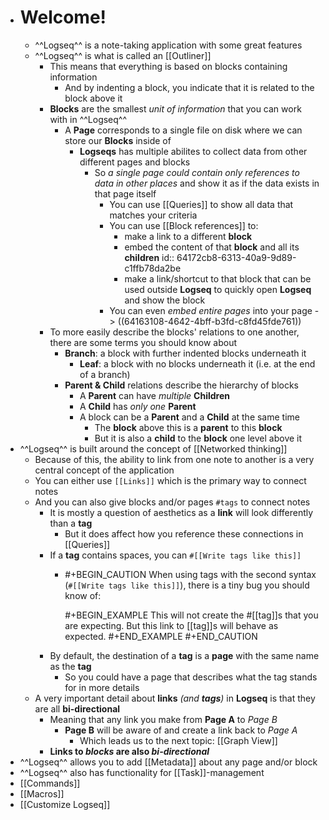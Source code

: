 - # Welcome!
	- ^^Logseq^^ is a note-taking application with some great features
	- ^^Logseq^^ is what is called an [[Outliner]]
		- This means that everything is based on blocks containing information
			- And by indenting a block, you indicate that it is related to the block above it
		- **Blocks** are the smallest *unit of information* that you can work with in ^^Logseq^^
			- A **Page** corresponds to a single file on disk where we can store our **Blocks** inside of
				- **Logseqs** has multiple abilites to collect data from other different pages and blocks
					- So *a single page could contain only references to data in other places* and show it as if the data exists in that page itself
						- You can use [[Queries]] to show all data that matches your criteria
						- You can use [[Block references]] to:
							- make a link to a different **block**
							- embed the content of that **block** and all its **children**
							  id:: 64172cb8-6313-40a9-9d89-c1ffb78da2be
							- make a link/shortcut to that block that can be used outside **Logseq** to quickly open **Logseq** and show the block
						- You can even *embed entire pages* into your page -> ((64163108-4642-4bff-b3fd-c8fd45fde761))
		- To more easily describe the blocks' relations to one another, there are some terms you should know about
			- **Branch**: a block with further indented blocks underneath it
				- **Leaf**: a block with no blocks underneath it (i.e. at the end of a branch)
			- **Parent & Child** relations describe the hierarchy of blocks
				- A **Parent** can have *multiple* **Children**
				- A **Child** has *only one* **Parent**
				- A block can be a **Parent** and a **Child** at the same time
					- The **block** above this is a **parent** to this **block**
					- But it is also a **child** to the **block** one level above it
- ^^Logseq^^ is built around the concept of [[Networked thinking]]
	- Because of this, the ability to link from one note to another is a very central concept of the application
	- You can either use `[[Links]]` which is the primary way to connect notes
	- And you can also give blocks and/or pages  `#tags` to connect notes
		- It is mostly a question of aesthetics as a **link** will look differently than a **tag**
			- But it does affect how you reference these connections in [[Queries]]
		- If a **tag** contains spaces, you can `#[[Write tags like this]]`
			- #+BEGIN_CAUTION
			  When using tags with the second syntax (`#[[Write tags like this]]`), there is a tiny bug you should know of:
			  
			  
			  #+BEGIN_EXAMPLE
			  This will not create the #[[tag]]s that you are expecting.
			  But this link to [[tag]]s will behave as expected.
			  #+END_EXAMPLE 
			  #+END_CAUTION
		- By default, the destination of a **tag** is a **page** with the same name as the **tag**
			- So you could have a page that describes what the tag stands for in more details
	- A very important detail about **links** _(and **tags**)_ in **Logseq** is that they are all **bi-directional**
		- Meaning that any link you make from **Page A** to *Page B*
			- **Page B** will be aware of and create a link back to *Page A*
				- Which leads us to the next topic: [[Graph View]]
		- **Links to _blocks_ are also _bi-directional_**
- ^^Logseq^^ allows you to add [[Metadata]] about any page and/or block
- ^^Logseq^^ also has functionality for [[Task]]-management
- [[Commands]]
- [[Macros]]
- [[Customize Logseq]]
